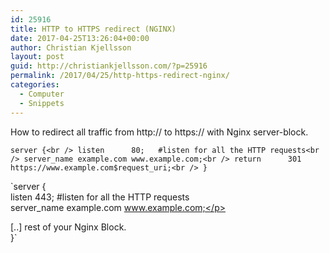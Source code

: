 ```yaml
---
id: 25916
title: HTTP to HTTPS redirect (NGINX)
date: 2017-04-25T13:26:04+00:00
author: Christian Kjellsson
layout: post
guid: http://christiankjellsson.com/?p=25916
permalink: /2017/04/25/http-https-redirect-nginx/
categories:
  - Computer
  - Snippets
---
```

How to redirect all traffic from http:// to https:// with Nginx server-block.<!--more-->

`server {<br />
    listen      80;   #listen for all the HTTP requests<br />
    server_name example.com www.example.com;<br />
    return      301         https://www.example.com$request_uri;<br />
}`

`server {<br />
    listen      443;   #listen for all the HTTP requests<br />
    server_name example.com www.example.com;</p>
<p>[..] rest of your Nginx Block.<br />
}`